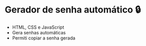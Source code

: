 # Gerador de senha automático :lock:

- HTML, CSS e JavaScript
- Gera senhas automáticas
- Permiti copiar a senha gerada